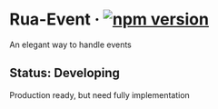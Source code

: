 # Rua-Event &middot; [![npm version](https://badge.fury.io/js/rua-event.svg)](https://badge.fury.io/js/rua-event)

An elegant way to handle events

## Status: Developing
Production ready, but need fully implementation

